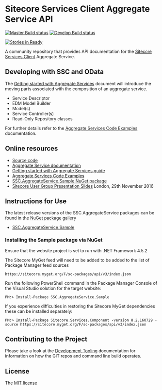 # Sitecore Services Client Aggregate Service API

[![Master Build status](https://ci.appveyor.com/api/projects/status/mnl4fm107yk34an4/branch/master?svg=true&passingText=master%20-%20OK&pendingText=master%20-%20building&failingText=master%20-%20Failed)](https://ci.appveyor.com/project/kevinobee/ssc-aggregateservice/branch/master)
[![Develop Build status](https://ci.appveyor.com/api/projects/status/mnl4fm107yk34an4/branch/develop?svg=true&passingText=develop%20-%20OK&pendingText=develop%20-%20building&failingText=develop%20-%20Failed)](https://ci.appveyor.com/project/kevinobee/ssc-aggregateservice/branch/develop)

[![Stories in Ready](https://badge.waffle.io/kevinobee/SSC.AggregateService.png?label=ready&title=Ready)](https://waffle.io/kevinobee/SSC.AggregateService)

A community repository that provides API documentation for the [Sitecore Services Client][6] Aggregate Service.


## Developing with SSC and OData

The [Getting started with Aggregate Services][3] document will introduce the moving parts associated with the composition of an aggregate service.

* Service Descriptor
* EDM Model Builder
* Model(s)
* Service Controller(s)
* Read-Only Repository classes

For further details refer to the [Aggregate Services Code Examples][4] documentation.

## Online resources

 - [Source code][1]
 - [Aggregate Service documentation][2]
 - [Getting started with Aggregate Services guide][3]
 - [Aggregate Services Code Examples][4]
 - [SSC.AggregateService.Sample NuGet package][8]
 - [Sitecore User Group Presentation Slides][11] London, 29th November 2016


## Instructions for Use

The latest release versions of the SSC.AggregateService packages can be found in the [NuGet package gallery][9]

* [SSC.AggregateService.Sample][8] 


### Installing the Sample package via NuGet

Ensure that the website project is set to run with .NET Framework 4.5.2

The Sitecore MyGet feed will need to be added to be added to the list of Package Manager feed sources

    https://sitecore.myget.org/F/sc-packages/api/v3/index.json

Run the following PowerShell command in the Package Manager Console of the Visual Studio solution for the target website:

    PM:> Install-Package SSC.AggregateService.Sample

If you experience difficulties in restoring the Sitecore MyGet dependencies these can be installed separately:

    PM:> Install-Package Sitecore.Services.Component -version 8.2.160729 -source https://sitecore.myget.org/F/sc-packages/api/v3/index.json



## Contributing to the Project

Please take a look at the [Development Tooling][5] documentation for information on how the GIT repos and command line build operates.


## License

The [MIT license][7]


 [1]: https://github.com/kevinobee/SSC.AggregateService/
 [2]: http://docs.sscaggregateservice.apiary.io/
 [3]: doc/features/Aggregate-Services-Getting-Started.md
 [4]: doc/features/Aggregate-Services-Code-Examples.md
 [5]: doc/Development-Tooling.md
 [6]: https://sitecorecontextitem.wordpress.com/2015/01/07/what-is-sitecore-services-client/
 [7]: https://github.com/kevinobee/SSC.AggregateService/blob/master/LICENSE
 [8]: https://www.nuget.org/packages/SSC.AggregateService.Sample/
 [9]: https://www.nuget.org/packages/ 
 [10]: https://sitecore.myget.org/F/sc-packages/api/v3/index.json
 [11]: https://odata-sug-lon.herokuapp.com/#/
